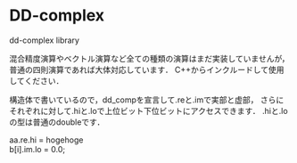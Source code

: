 # DD-complex
dd-complex library


混合精度演算やベクトル演算など全ての種類の演算はまだ実装していませんが，普通の四則演算であれば大体対応しています．
C++からインクルードして使用してください．

構造体で書いているので，dd_compを宣言して.reと.imで実部と虚部，
さらにそれぞれに対して.hiと.loで上位ビット下位ビットにアクセスできます．
.hiと.loの型は普通のdoubleです．

aa.re.hi = hogehoge <br>
b[i].im.lo = 0.0;
